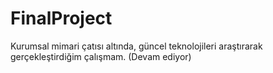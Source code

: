 # FinalProject
Kurumsal mimari çatısı altında, güncel teknolojileri araştırarak gerçekleştirdiğim çalışmam. (Devam ediyor)
